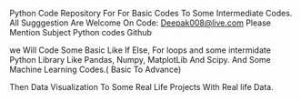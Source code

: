 Python Code Repository For For Basic Codes To Some Intermediate Codes.
All Sugggestion Are Welcome On Code: Deepak008@live.com
Please Mention Subject Python codes Github

we Will Code Some Basic Like If Else, For loops
and some intermidate Python Library Like Pandas, Numpy, MatplotLib And Scipy.
And Some Machine Learning Codes.( Basic To Advance)

Then Data Visualization To Some Real Life Projects With Real life Data.

